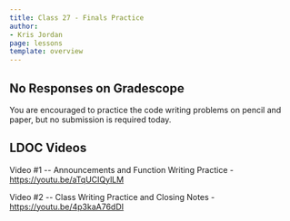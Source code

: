 ```yaml
---
title: Class 27 - Finals Practice
author:
- Kris Jordan
page: lessons
template: overview
---
```


## No Responses on Gradescope

You are encouraged to practice the code writing problems on pencil and paper, but no submission is required today.

## LDOC Videos

Video #1 -- Announcements and Function Writing Practice - <https://youtu.be/aTqUCIQylLM>

Video #2 -- Class Writing Practice and Closing Notes - <https://youtu.be/4p3kaA76dDI>
